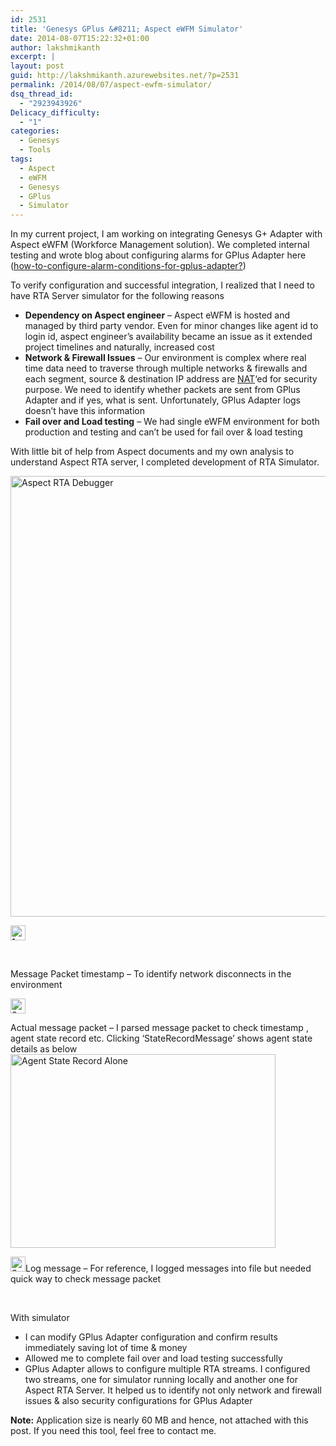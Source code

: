 ```yaml
---
id: 2531
title: 'Genesys GPlus &#8211; Aspect eWFM Simulator'
date: 2014-08-07T15:22:32+01:00
author: lakshmikanth
excerpt: |
layout: post
guid: http://lakshmikanth.azurewebsites.net/?p=2531
permalink: /2014/08/07/aspect-ewfm-simulator/
dsq_thread_id:
  - "2923943926"
Delicacy_difficulty:
  - "1"
categories:
  - Genesys
  - Tools
tags:
  - Aspect
  - eWFM
  - Genesys
  - GPlus
  - Simulator
---
```

In my current project, I am working on integrating Genesys G+ Adapter with Aspect eWFM (Workforce Management solution). We completed internal testing and wrote blog about configuring alarms for GPlus Adapter here (<a title="How to configure alarm conditions for GPlus Adapter?" href="http://lakshmikanth.azurewebsites.net/how-to-configure-alarm-conditions-for-gplus-adapter/" target="_blank" rel="noopener noreferrer">how-to-configure-alarm-conditions-for-gplus-adapter?</a>)

To verify configuration and successful integration, I realized that I need to have RTA Server simulator for the following reasons

  * **Dependency on Aspect engineer** &#8211; Aspect eWFM is hosted and managed by third party vendor. Even for minor changes like agent id to login id, aspect engineer&#8217;s availability became an issue as it extended project timelines and naturally, increased cost
  * **Network & Firewall Issues** &#8211; Our environment is complex where real time data need to traverse through multiple networks & firewalls and each segment, source & destination IP address are <a title="NAT" href="http://en.wikipedia.org/wiki/Network_address_translation" target="_blank" rel="noopener noreferrer">NAT</a>&#8216;ed for security purpose. We need to identify whether packets are sent from GPlus Adapter and if yes, what is sent. Unfortunately, GPlus Adapter logs doesn&#8217;t have this information
  * **Fail over and Load testing** &#8211; We had single eWFM environment for both production and testing and can&#8217;t be used for fail over & load testing

With little bit of help from Aspect documents and my own analysis to understand Aspect RTA server, I completed development of RTA Simulator.

[<img class="aligncenter wp-image-2541 size-full" src="http://localhost/newlakshmikanth3/wp-content/uploads/2014/08/Aspect-RTA-Debugger.png" alt="Aspect RTA Debugger" width="958" height="705" srcset="http://localhost/newlakshmikanth3/wp-content/uploads/2014/08/Aspect-RTA-Debugger.png 958w, http://localhost/newlakshmikanth3/wp-content/uploads/2014/08/Aspect-RTA-Debugger-300x221.png 300w, http://localhost/newlakshmikanth3/wp-content/uploads/2014/08/Aspect-RTA-Debugger-768x565.png 768w" sizes="(max-width: 958px) 100vw, 958px" />](http://localhost/newlakshmikanth3/wp-content/uploads/2014/08/Aspect-RTA-Debugger.png)

[<img class="alignleft wp-image-2581" src="http://localhost/newlakshmikanth3/wp-content/uploads/2014/08/1-filled-32.png" alt="1-filled-32" width="24" height="24" />](http://localhost/newlakshmikanth3/wp-content/uploads/2014/08/1-filled-32.png)

&nbsp;

Message Packet timestamp &#8211; To identify network disconnects in the environment

[<img class="alignleft wp-image-2591" src="http://localhost/newlakshmikanth3/wp-content/uploads/2014/08/2-filled-32.png" alt="2-filled-32" width="24" height="24" />](http://localhost/newlakshmikanth3/wp-content/uploads/2014/08/2-filled-32.png)

Actual message packet &#8211; I parsed message packet to check timestamp , agent state record etc. Clicking &#8216;StateRecordMessage&#8217; shows agent state details as below<a style="font-style: normal;" href="http://localhost/newlakshmikanth3/wp-content/uploads/2014/08/Agent-State-Record-Alone.png"><img class="aligncenter  wp-image-2551" src="http://localhost/newlakshmikanth3/wp-content/uploads/2014/08/Agent-State-Record-Alone.png" alt="Agent State Record Alone" width="424" height="310" /></a>

[<img class="alignleft wp-image-2601" src="http://localhost/newlakshmikanth3/wp-content/uploads/2014/08/3-filled-32.png" alt="3-filled-32" width="24" height="24" />](http://localhost/newlakshmikanth3/wp-content/uploads/2014/08/3-filled-32.png)Log message &#8211; For reference, I logged messages into file but needed quick way to check message packet

&nbsp;

With simulator

  * I can modify GPlus Adapter configuration and confirm results immediately saving lot of time & money
  * Allowed me to complete fail over and load testing successfully
  * GPlus Adapter allows to configure multiple RTA streams. I configured two streams, one for simulator running locally and another one for Aspect RTA Server. It helped us to identify not only network and firewall issues & also security configurations for GPlus Adapter

**Note:** Application size is nearly 60 MB and hence, not attached with this post. If you need this tool, feel free to contact me.